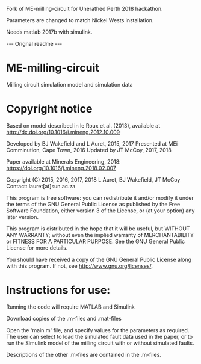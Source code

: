 Fork of ME-milling-circuit for Unerathed Perth 2018 hackathon.

Parameters are changed to match Nickel Wests installation.

Needs matlab 2017b with simulink.

--- Orignal readme ---



# ME-milling-circuit
Milling circuit simulation model and simulation data

# Copyright notice
Based on model described in le Roux et al. (2013), available at http://dx.doi.org/10.1016/j.mineng.2012.10.009

Developed by BJ Wakefield and L Auret, 2015, 2017
Presented at MEi Comminution, Cape Town, 2016
Updated by JT McCoy, 2017, 2018

Paper available at Minerals Engineering, 2018: https://doi.org/10.1016/j.mineng.2018.02.007

Copyright (C) 2015, 2016, 2017, 2018 L Auret, BJ Wakefield, JT McCoy
Contact: lauret[at]sun.ac.za

This program is free software: you can redistribute it and/or modify it under the terms of the GNU General Public License as published by the Free Software Foundation, either version 3 of the License, or (at your option) any later version.

This program is distributed in the hope that it will be useful, but WITHOUT ANY WARRANTY; without even the implied warranty of MERCHANTABILITY or FITNESS FOR A PARTICULAR PURPOSE.  See the GNU General Public License for more details.

You should have received a copy of the GNU General Public License along with this program.  If not, see <http://www.gnu.org/licenses/>.

# Instructions for use:
Running the code will require MATLAB and Simulink

Download copies of the .m-files and .mat-files

Open the 'main.m' file, and specify values for the parameters as required. The user can select to load the simulated fault data used in the paper, or to run the Simulink model of the milling circuit with or without simulated faults.

Descriptions of the other .m-files are contained in the .m-files.
